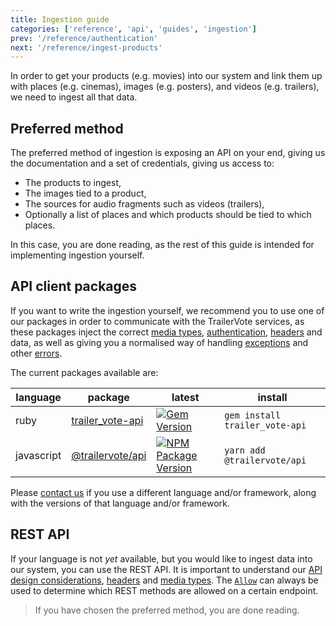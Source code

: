 ```yaml
---
title: Ingestion guide
categories: ['reference', 'api', 'guides', 'ingestion']
prev: '/reference/authentication'
next: '/reference/ingest-products'
---
```


In order to get your products (e.g. movies) into our system and link them up with places (e.g. cinemas), images (e.g. posters), and videos (e.g. trailers), we need to ingest all that data.

## Preferred method

The preferred method of ingestion is exposing an API on your end, giving us the documentation and a set of credentials, giving us access to:

- The products to ingest,
- The images tied to a product,
- The sources for audio fragments such as videos (trailers),
- Optionally a list of places and which products should be tied to which places.

In this case, you are done reading, as the rest of this guide is intended for implementing ingestion yourself.

## API client packages

If you want to write the ingestion yourself, we recommend you to use one of our packages in order to communicate with the TrailerVote services, as these packages inject the correct [media types](media-types), [authentication](authentication), [headers](request-and-response-headers) and data, as well as giving you a normalised way of handling [exceptions](media-type-errors) and other [errors](media-type-errors).

The current packages available are:

| language | package | latest | install |
|----------|---------|--------|---------|
| ruby | [trailer_vote-api](./ruby) | [![Gem Version](https://badge.fury.io/rb/trailer_vote-api.svg)](https://badge.fury.io/rb/trailer_vote-api) | `gem install trailer_vote-api` |
| javascript | [@trailervote/api](./javascript) | [![NPM Package Version](https://badge.fury.io/js/@trailervote%2Fapi.svg)](https://npmjs.org/package/@trailervote/api) | `yarn add @trailervote/api` |

Please [contact us](mailto:info@trailervote.com) if you use a different language and/or framework, along with the versions of that language and/or framework.

## REST API

If your language is not _yet_ available, but you would like to ingest data into our system, you can use the REST API. It is important to understand our [API design considerations](/api/reference), [headers](request-and-response-headers) and [media types](media-types). The [`Allow`](request-and-response-headers#allow) can always be used to determine which REST methods are allowed on a certain endpoint.

> If you have chosen the preferred method, you are done reading.

